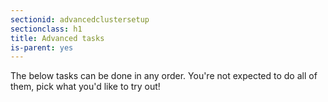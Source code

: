 ```yaml
---
sectionid: advancedclustersetup
sectionclass: h1
title: Advanced tasks
is-parent: yes
---
```


The below tasks can be done in any order. You're not expected to do all of them, pick what you'd like to try out!